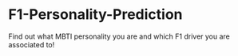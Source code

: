 # F1-Personality-Prediction
Find out what MBTI personality you are and which F1 driver you are associated to!
